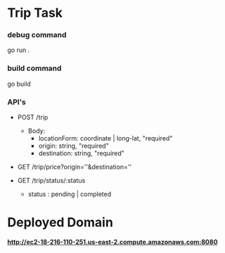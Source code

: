 # Trip Task

### debug command
go run .

### build command
go build

### API's
- POST /trip
    - Body:
        - locationForm: coordinate | long-lat, "required"
        - origin: string, "required"
        - destination:  string, "required"

- GET /trip/price?origin=''&destination=''
- GET /trip/status/:status
    - status : pending | completed


# Deployed Domain
**http://ec2-18-216-110-251.us-east-2.compute.amazonaws.com:8080**